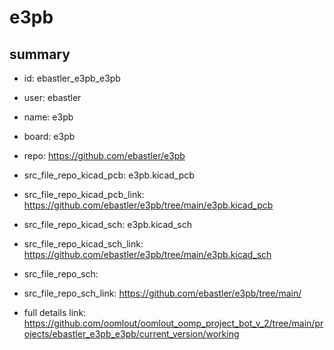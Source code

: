 # e3pb
 
## summary 
* id: ebastler_e3pb_e3pb
* user: ebastler
* name: e3pb
* board: e3pb
* repo: https://github.com/ebastler/e3pb
* src_file_repo_kicad_pcb: e3pb.kicad_pcb
* src_file_repo_kicad_pcb_link: https://github.com/ebastler/e3pb/tree/main/e3pb.kicad_pcb
* src_file_repo_kicad_sch: e3pb.kicad_sch
* src_file_repo_kicad_sch_link: https://github.com/ebastler/e3pb/tree/main/e3pb.kicad_sch

* src_file_repo_sch: 
* src_file_repo_sch_link: https://github.com/ebastler/e3pb/tree/main/
* full details link: https://github.com/oomlout/oomlout_oomp_project_bot_v_2/tree/main/projects/ebastler_e3pb_e3pb/current_version/working  








